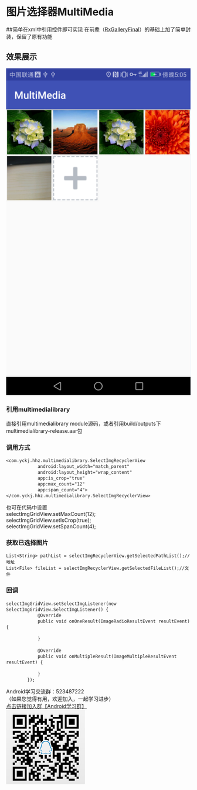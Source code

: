 # 图片选择器MultiMedia
##简单在xml中引用控件即可实现
在前辈（[RxGalleryFinal](https://github.com/FinalTeam/RxGalleryFinal)）的基础上加了简单封装，保留了原有功能
## 效果展示
![](https://github.com/wugod2015/MultiMedia/raw/master/art/Screenshot1.png)
### 引用multimedialibrary
直接引用multimedialibrary module源码，或者引用build/outputs下multimedialibrary-release.aar包
### 调用方式
```
<com.yckj.hhz.multimedialibrary.SelectImgRecyclerView
            android:layout_width="match_parent"
            android:layout_height="wrap_content"
            app:is_crop="true"
            app:max_count="12"
            app:span_count="4"></com.yckj.hhz.multimedialibrary.SelectImgRecyclerView>
```
也可在代码中设置<br>
        selectImgGridView.setMaxCount(12);<br>
        selectImgGridView.setIsCrop(true);<br>
        selectImgGridView.setSpanCount(4);<br>
### 获取已选择图片
```
List<String> pathList = selectImgRecyclerView.getSelectedPathList();//地址
List<File> fileList = selectImgRecyclerView.getSelectedFileList();//文件
```
### 回调
```
selectImgGridView.setSelectImgListener(new SelectImgGridView.SelectImgListener() {
            @Override
            public void onOneResult(ImageRadioResultEvent resultEvent) {

            }

            @Override
            public void onMultipleResult(ImageMultipleResultEvent resultEvent) {

            }
        });
```
Android学习交流群：523487222<br>
（如果您觉得有用，欢迎加入，一起学习进步）<br>
[点击链接加入群【Android学习群】](http://jq.qq.com/?_wv=1027&k=2EKKOL6)<br>
![](https://github.com/wugod2015/MultiMedia/raw/master/art/erweima.png)
